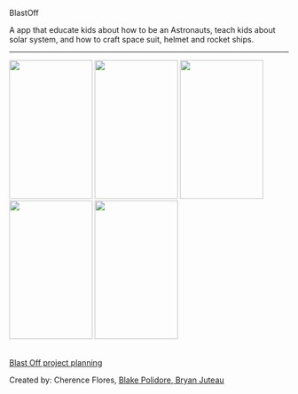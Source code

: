 BlastOff

A app that educate kids about how to be an Astronauts, teach kids about solar system, and how to craft space suit, helmet and rocket ships.   

-----------------
<html>
<body>

<img src="http://i.imgur.com/PG6QzS1.png" width = "150" height = "250">
<img src="http://i.imgur.com/SmXNTdk.png" width = "150" height = "250">
<img src="http://i.imgur.com/Km2Mdtq.png" width = "150" height = "250">
<img src="http://i.imgur.com/GUp0PMU.png" width = "150" height = "250">
<img src="http://i.imgur.com/W2xE0wy.png" width = "150" height = "250">

<br><a href="https://docs.google.com/presentation/d/1u23ECoAjBnLyhkRRIxF57c7oYCsD7VAoTtbcBI3TQ-c/edit?usp=sharing"> Blast Off project planning</a>

<p>Created by: <a https://www.linkedin.com/in/cherence">Cherence Flores</a>, <a href="https://www.linkedin.com/in/blakepolidore">Blake Polidore</a>,<a href="https://www.linkedin.com/in/bryan-juteau-6020b910b"> Bryan Juteau</a>

</p>



</body>
</html>